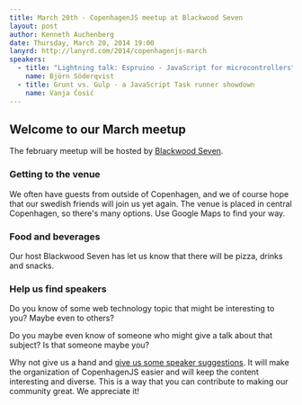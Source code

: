 ```yaml
---
title: March 20th - CopenhagenJS meetup at Blackwood Seven
layout: post
author: Kenneth Auchenberg
date: Thursday, March 20, 2014 19:00
lanyrd: http://lanyrd.com/2014/copenhagenjs-march
speakers:
  - title: "Lightning talk: Espruino - JavaScript for microcontrollers"
    name: Björn Söderqvist
  - title: Grunt vs. Gulp - a JavaScript Task runner showdown
    name: Vanja Ćosić
---
```


<h2>Welcome to our March meetup</h2>

The february meetup will be hosted by [Blackwood Seven](http://blackwoodseven.com/).


<h3>Getting to the venue</h3>

We often have guests from outside of Copenhagen, and we of course hope that our swedish friends will join us yet again. The venue is placed in central Copenhagen, so there's many options. Use Google Maps to find your way.

<h3>Food and beverages</h3>

Our host Blackwood Seven has let us know that there will be pizza, drinks and snacks.


<h3>Help us find speakers</h3>

Do you know of some web technology topic that might be interesting to you? Maybe even to others?

Do you maybe even know of someone who might give a talk about that subject? Is that someone maybe you?

Why not give us a hand and [give us some speaker suggestions](http://copenhagenjs.dk/upcoming/). It will make the organization of CopenhagenJS easier and will keep the content interesting and diverse. This is a way that you can contribute to making our community great. We appreciate it!

